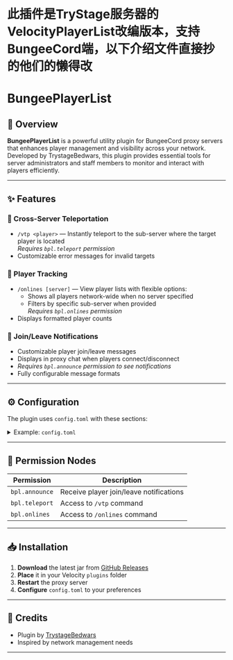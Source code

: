 # 此插件是TryStage服务器的VelocityPlayerList改编版本，支持BungeeCord端，以下介绍文件直接抄的他们的懒得改

# BungeePlayerList

## 📌 Overview
**BungeePlayerList** is a powerful utility plugin for BungeeCord proxy servers that enhances player management and visibility across your network. Developed by TrystageBedwars, this plugin provides essential tools for server administrators and staff members to monitor and interact with players efficiently.

---

## ✨ Features

### 🔗 Cross-Server Teleportation
- `/vtp <player>` — Instantly teleport to the sub-server where the target player is located  
  _Requires `bpl.teleport` permission_
- Customizable error messages for invalid targets

### 👥 Player Tracking
- `/onlines [server]` — View player lists with flexible options:  
  - Shows all players network-wide when no server specified  
  - Filters by specific sub-server when provided  
  _Requires `bpl.onlines` permission_
- Displays formatted player counts

### 🔔 Join/Leave Notifications
- Customizable player join/leave messages
- Displays in proxy chat when players connect/disconnect
- _Requires `bpl.announce` permission to see notifications_
- Fully configurable message formats

---

## ⚙️ Configuration

The plugin uses `config.toml` with these sections:

<details>
<summary>Example: <code>config.toml</code></summary>

```toml
#  ██████  ██████ ██████████████ ██████
#  ██░░██  ██░░██ ██░░░░░░░░░░██ ██░░██
#  ██░░██  ██░░██ ██░░██████░░██ ██░░██
#  ██░░██  ██░░██ ██░░██  ██░░██ ██░░██
#  ██░░██  ██░░██ ██░░██████░░██ ██░░██
#  ██░░██  ██░░██ ██░░░░░░░░░░██ ██░░██
#  ██░░██  ██░░██ ██░░██████████ ██░░██
#  ██░░░░██░░░░██ ██░░██         ██░░██
#  ████░░░░░░████ ██░░██         ██░░██████████
#    ████░░████   ██░░██         ██░░░░░░░░░░██
#      ██████     ██████         ██████████████
#
# VelocityPlayerList 1.0 by TrystageBedwars
# Website: https://github.com/4C01/VelocityPlayerList
#
# Thanks for using VelocityPlayerList!  |  TrystageBedwars
#
# Permission:
#   bpl.announce - Saw the player join/leave message
#   bpl.teleport - /vtp <player>
#   bpl.onlines  - /onlines

[options]
player-join-notify = true
player-leave-notify = true

[message]
split-format = ","
join = "<gray>[<green>+<gray>] {player}"
leave = "<gray>[<red>-<gray>] {player}"
onlines = "<green>Theres {count} players online"
vtp-usage = "<red>Usage: /vtp <player>"
null-player = "<red>Theres no player that name"
teleport = "<gray>[<yellow>↑<gray>] {player}..."
teleport-failed = "<red>Failed to teleport to target player's server"
console-run-command = "<red>Only player can run this command."
noperm-run-command = "<red>You do not have permission to run this command."
server-not-exists = "<red>Server does not exist"
```
</details>

---

## 🔐 Permission Nodes

| Permission       | Description                                 |
| ---------------- | ------------------------------------------- |
| `bpl.announce`   | Receive player join/leave notifications     |
| `bpl.teleport`   | Access to `/vtp` command                    |
| `bpl.onlines`    | Access to `/onlines` command                |

---

## 📥 Installation

1. **Download** the latest jar from [GitHub Releases](https://github.com/4C01/VelocityPlayerList/releases)
2. **Place** it in your Velocity `plugins` folder
3. **Restart** the proxy server
4. **Configure** `config.toml` to your preferences

---

## 📝 Credits

- Plugin by [TrystageBedwars](https://github.com/4C01)
- Inspired by network management needs

---

